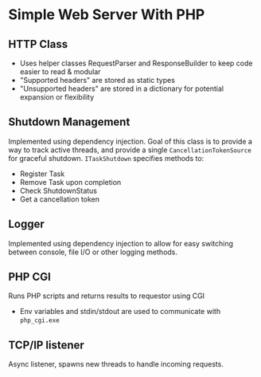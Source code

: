 # Simple Web Server With PHP

## HTTP Class
- Uses helper classes RequestParser and ResponseBuilder to keep code easier to read & modular
- "Supported headers" are stored as static types
- "Unsupported headers" are stored in a dictionary for potential expansion or flexibility

## Shutdown Management
Implemented using dependency injection.
Goal of this class is to provide a way to track active threads, and provide a single `CancellationTokenSource` for graceful shutdown.
`ITaskShutdown` specifies methods to:
- Register Task
- Remove Task upon completion
- Check ShutdownStatus
- Get a cancellation token

## Logger
Implemented using dependency injection to allow for easy switching between console, file I/O or other logging methods.

## PHP CGI
Runs PHP scripts and returns results to requestor using CGI
- Env variables and stdin/stdout are used to communicate with `php_cgi.exe`

## TCP/IP listener
Async listener, spawns new threads to handle incoming requests.
